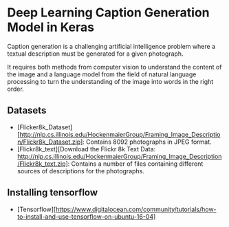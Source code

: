 # Deep Learning Caption Generation Model in Keras

Caption generation is a challenging artificial intelligence problem 
where a textual description must be generated for a given photograph.

It requires both methods from computer vision to understand the content 
of the image and a language model from the field of natural language 
processing to turn the understanding of the image into words in the 
right order.

## Datasets

- [Flicker8k_Dataset][http://nlp.cs.illinois.edu/HockenmaierGroup/Framing_Image_Description/Flickr8k_Dataset.zip]: Contains 8092 photographs in JPEG format.
- [Flickr8k_text][Download the Flickr 8k Text Data: http://nlp.cs.illinois.edu/HockenmaierGroup/Framing_Image_Description/Flickr8k_text.zip]:
 Contains a number of files containing different sources 
    of descriptions for the photographs.
    
## Installing tensorflow

- [Tensorflow][https://www.digitalocean.com/community/tutorials/how-to-install-and-use-tensorflow-on-ubuntu-16-04]